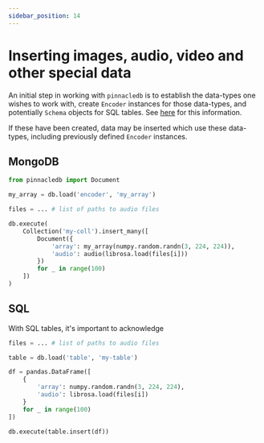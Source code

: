 ```yaml
---
sidebar_position: 14
---
```


# Inserting images, audio, video and other special data

An initial step in working with `pinnacledb`
is to establish the data-types one wishes to work with, create `Encoder` instances for
those data-types, and potentially `Schema` objects for SQL tables. See [here](./data_encodings_and_schemas.md) for 
this information.

If these have been created, data may be inserted which use these data-types, including previously defined `Encoder` instances.

## MongoDB

```python
from pinnacledb import Document

my_array = db.load('encoder', 'my_array')

files = ... # list of paths to audio files

db.execute(
    Collection('my-coll').insert_many([
        Document({
            'array': my_array(numpy.random.randn(3, 224, 224)),
            'audio': audio(librosa.load(files[i]))
        })
        for _ in range(100)
    ])
)
```

## SQL

With SQL tables, it's important to acknowledge

```python
files = ... # list of paths to audio files

table = db.load('table', 'my-table')

df = pandas.DataFrame([
    {
        'array': numpy.random.randn(3, 224, 224),
        'audio': librosa.load(files[i])
    } 
    for _ in range(100)
])

db.execute(table.insert(df))
```